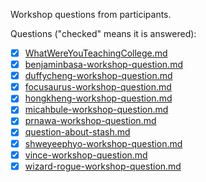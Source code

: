 Workshop questions from participants.

Questions ("checked" means it is answered):

- [x] [WhatWereYouTeachingCollege.md](WhatWereYouTeachingCollege.md)
- [x] [benjaminbasa-workshop-question.md](benjaminbasa-workshop-question.md)
- [x] [duffycheng-workshop-question.md](duffycheng-workshop-question.md)
- [x] [focusaurus-workshop-question.md](focusaurus-workshop-question.md)
- [x] [hongkheng-workshop-question.md](hongkheng-workshop-question.md)
- [x] [micahbule-workshop-question.md](micahbule-workshop-question.md)
- [x] [prnawa-workshop-question.md](prnawa-workshop-question.md)
- [x] [question-about-stash.md](question-about-stash.md)
- [x] [shweyeephyo-workshop-question.md](shweyeephyo-workshop-question.md)
- [x] [vince-workshop-question.md](vince-workshop-question.md)
- [x] [wizard-rogue-workshop-question.md](wizard-rogue-workshop-question.md)
